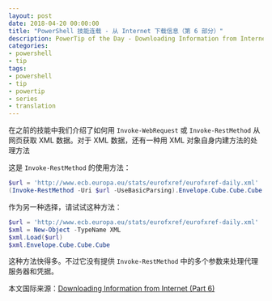 ```yaml
---
layout: post
date: 2018-04-20 00:00:00
title: "PowerShell 技能连载 - 从 Internet 下载信息（第 6 部分）"
description: PowerTip of the Day - Downloading Information from Internet (Part 6)
categories:
- powershell
- tip
tags:
- powershell
- tip
- powertip
- series
- translation
---
```

在之前的技能中我们介绍了如何用 `Invoke-WebRequest` 或 `Invoke-RestMethod` 从网页获取 XML 数据。对于 XML 数据，还有一种用 XML 对象自身内建方法的处理方法

这是 `Invoke-RestMethod` 的使用方法：

```powershell
$url = 'http://www.ecb.europa.eu/stats/eurofxref/eurofxref-daily.xml'
(Invoke-RestMethod -Uri $url -UseBasicParsing).Envelope.Cube.Cube.Cube
```

作为另一种选择，请试试这种方法：

```powershell
$url = 'http://www.ecb.europa.eu/stats/eurofxref/eurofxref-daily.xml'
$xml = New-Object -TypeName XML
$xml.Load($url)
$xml.Envelope.Cube.Cube.Cube
```

这种方法快得多。不过它没有提供 `Invoke-RestMethod` 中的多个参数来处理代理服务器和凭据。

<!--more-->
本文国际来源：[Downloading Information from Internet (Part 6)](http://community.idera.com/powershell/powertips/b/tips/posts/downloading-information-from-internet-part-6)
